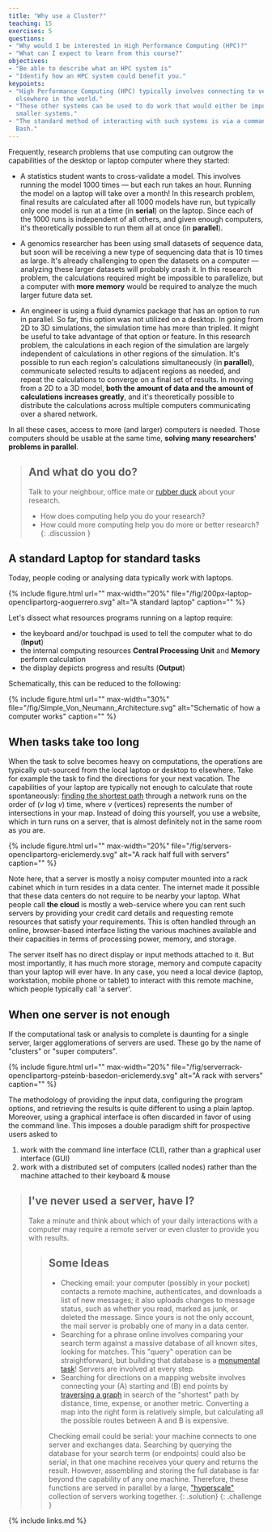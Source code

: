 ```yaml
---
title: "Why use a Cluster?"
teaching: 15
exercises: 5
questions:
- "Why would I be interested in High Performance Computing (HPC)?"
- "What can I expect to learn from this course?"
objectives:
- "Be able to describe what an HPC system is"
- "Identify how an HPC system could benefit you."  
keypoints:
- "High Performance Computing (HPC) typically involves connecting to very large computing systems
  elsewhere in the world."
- "These other systems can be used to do work that would either be impossible or much slower on
  smaller systems."
- "The standard method of interacting with such systems is via a command line interface called
  Bash."
---
```


Frequently, research problems that use computing can outgrow the capabilities of the desktop or laptop computer where
they started:

* A statistics student wants to cross-validate a model. This involves running the model 1000
  times &mdash; but each run takes an hour. Running the model on a laptop will take over a month!
  In this research problem, final results are calculated after all 1000 models have run,
  but typically only one model is run at a time (in **serial**) on the laptop.
  Since each of the 1000 runs is independent of all others, and given enough computers,
  it's theoretically possible to run them all at once (in **parallel**).

* A genomics researcher has been using small datasets of sequence data, but soon will be receiving
  a new type of sequencing data that is 10 times as large. It's already challenging to open the
  datasets on a computer &mdash; analyzing these larger datasets will probably crash it.
  In this research problem, the calculations required might be impossible to parallelize,
  but a computer with **more memory** would be required to analyze the much larger future data set.

* An engineer is using a fluid dynamics package that has an option to run in parallel.
  So far, this option was not utilized on a desktop. In going from 2D to 3D simulations,
  the simulation time has more than tripled. It might be useful to take advantage of that option or feature.
  In this research problem, the calculations in each region of the simulation are largely independent of calculations in other regions of the simulation.
  It's possible to run each region's calculations simultaneously (in **parallel**),
  communicate selected results to adjacent regions as needed,
  and repeat the calculations to converge on a final set of results.
  In moving from a 2D to a 3D model, **both the amount of data and the amount of calculations increases greatly**,
  and it's theoretically possible to distribute the calculations across multiple computers communicating over a shared network.

In all these cases, access to more (and larger) computers is needed. Those computers should be usable at the same time, **solving many researchers' problems in parallel**.

> ## And what do you do?
> 
> Talk to your neighbour, office mate or [rubber duck](https://rubberduckdebugging.com/) about your
> research.
>
> - How does computing help you do your research? 
> - How could more computing help you do more or better research?
{: .discussion }


## A standard Laptop for standard tasks

Today, people coding or analysing data typically work with laptops.

{% include figure.html url="" max-width="20%" file="/fig/200px-laptop-openclipartorg-aoguerrero.svg"
 alt="A standard laptop" caption="" %}

Let's dissect what resources programs running on a laptop require:
- the keyboard and/or touchpad is used to tell the computer what to do (**Input**)
- the internal computing resources **Central Processing Unit** and **Memory** perform calculation
- the display depicts progress and results (**Output**)

Schematically, this can be reduced to the following:

{% include figure.html url="" max-width="30%" file="/fig/Simple_Von_Neumann_Architecture.svg" 
alt="Schematic of how a computer works" caption="" %}


## When tasks take too long

When the task to solve becomes heavy on computations, the operations are typically out-sourced from
the local laptop or desktop to elsewhere. Take for example the task to find the directions for your
next vacation. The capabilities of your laptop are typically not enough to calculate that route
spontaneously: [finding the shortest path](https://en.wikipedia.org/wiki/Dijkstra's_algorithm)
through a network runs on the order of (*v* log *v*) time, where *v* (vertices) represents the
number of intersections in your map. Instead of doing this yourself, you use a website, which in
turn runs on a server, that is almost definitely not in the same room as you are.

{% include figure.html url="" max-width="20%" file="/fig/servers-openclipartorg-ericlemerdy.svg" 
alt="A rack half full with servers" caption="" %}

Note here, that a server is mostly a noisy computer mounted into a rack cabinet which in turn
resides in a data center. The internet made it possible that these data centers do not require to be
nearby your laptop. What people call **the cloud** is mostly a web-service where you can rent such
servers by providing your credit card details and requesting remote resources that satisfy your
requirements. This is often handled through an online, browser-based interface listing the various
machines available and their capacities in terms of processing power, memory, and storage.

The server itself has no direct display or input methods attached to it. But most importantly, it 
has much more storage, memory and compute capacity than your laptop will ever have. In any case,
you need a local device (laptop, workstation, mobile phone or tablet) to interact with this remote 
machine, which people typically call 'a server'. 

## When one server is not enough

If the computational task or analysis to complete is daunting for a single server, larger 
agglomerations of servers are used. These go by the name of "clusters" or "super computers".

{% include figure.html url="" max-width="20%" 
file="/fig/serverrack-openclipartorg-psteinb-basedon-ericlemerdy.svg" alt="A rack with servers"
caption="" %}

The methodology of providing the input data, configuring the program options, and retrieving the
results is quite different to using a plain laptop. Moreover, using a graphical interface is often
discarded in favor of using the command line. This imposes a double paradigm shift for prospective
users asked to

1. work with the command line interface (CLI), rather than a graphical user interface (GUI)
2. work with a distributed set of computers (called nodes) rather than the machine attached to their
   keyboard & mouse

> ## I've never used a server, have I?
> 
> Take a minute and think about which of your daily interactions with a computer may require a 
> remote server or even cluster to provide you with results. 
>
> > ## Some Ideas
> > 
> > - Checking email: your computer (possibly in your pocket) contacts a remote machine,
> >   authenticates, and downloads a list of new messages; it also uploads changes to message
> >   status, such as whether you read, marked as junk, or deleted the message. Since yours is
> >   not the only account, the mail server is probably one of many in a data center.
> > - Searching for a phrase online involves comparing your search term against a massive database
> >   of all known sites, looking for matches. This "query" operation can be straightforward, but
> >   building that database is a [monumental task](https://en.wikipedia.org/wiki/MapReduce)!
> >   Servers are involved at every step. 
> > - Searching for directions on a mapping website involves connecting your (A) starting and 
> >   (B) end points by [traversing a graph](https://en.wikipedia.org/wiki/Dijkstra%27s_algorithm)
> >   in search of the "shortest" path by distance, time, expense, or another metric. Converting
> >   a map into the right form is relatively simple, but calculating all the possible routes 
> >   between A and B is expensive. 
> >
> > Checking email could be serial: your machine connects to one server and exchanges data. Searching
> > by querying the database for your search term (or endpoints) could also be serial, in that one machine
> > receives your query and returns the result. However, assembling and storing the full database
> > is far beyond the capability of any one machine. Therefore, these functions are served in
> > parallel by a large, ["hyperscale"](https://en.wikipedia.org/wiki/Hyperscale_computing)
> > collection of servers working together.
> {: .solution}
{: .challenge }

{% include links.md %}
